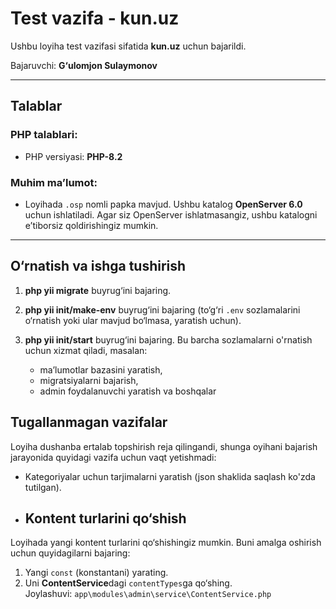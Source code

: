 # Test vazifa - kun.uz

Ushbu loyiha test vazifasi sifatida **kun.uz** uchun bajarildi.

Bajaruvchi: **G‘ulomjon Sulaymonov**

---

## Talablar

### PHP talablari:
- PHP versiyasi: **PHP-8.2**

### Muhim ma’lumot:
- Loyihada `.osp` nomli papka mavjud.
  Ushbu katalog **OpenServer 6.0** uchun ishlatiladi. Agar siz OpenServer ishlatmasangiz, ushbu katalogni e’tiborsiz qoldirishingiz mumkin.

---

## O‘rnatish va ishga tushirish

1. **php yii migrate** buyrug‘ini bajaring.  

2. **php yii init/make-env** buyrug‘ini bajaring (to‘g‘ri `.env` sozlamalarini o‘rnatish yoki ular mavjud bo‘lmasa, yaratish uchun).

3. **php yii init/start** buyrug‘ini bajaring. Bu barcha sozlamalarni o'rnatish uchun xizmat qiladi, masalan:
   - ma’lumotlar bazasini yaratish,
   - migratsiyalarni bajarish,
   - admin foydalanuvchi yaratish va boshqalar

## Tugallanmagan vazifalar

 Loyiha dushanba ertalab topshirish reja qilingandi, shunga oyihani bajarish jarayonida quyidagi vazifa uchun vaqt yetishmadi:

- Kategoriyalar uchun tarjimalarni yaratish (json shaklida saqlash ko'zda tutilgan).

- ## Kontent turlarini qo‘shish

Loyihada yangi kontent turlarini qo‘shishingiz mumkin. Buni amalga oshirish uchun quyidagilarni bajaring:

1. Yangi `const` (konstantani) yarating.
2. Uni **ContentService**dagi `contentTypes`ga qo‘shing.  
   Joylashuvi: `app\modules\admin\service\ContentService.php`
